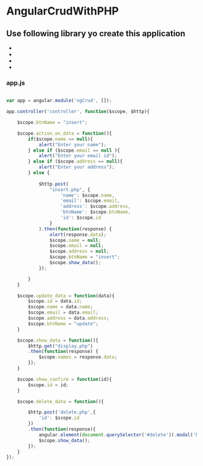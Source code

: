 # AngularCrudWithPHP


## Use following library yo create this application

* <link href="//maxcdn.bootstrapcdn.com/bootstrap/3.3.0/css/bootstrap.min.css" rel="stylesheet" id="bootstrap-css">
* <script src="//code.jquery.com/jquery-1.10.2.min.js"></script>
* <script src="//maxcdn.bootstrapcdn.com/bootstrap/3.3.0/js/bootstrap.min.js"></script>
* <script src="https://ajax.googleapis.com/ajax/libs/angularjs/1.6.6/angular.min.js"></script>


### app.js

```Javascript

var app = angular.module('ngCrud', []);

app.controller('controller', function($scope, $http){

    $scope.btnName = "insert";

    $scope.action_on_data = function(){
        if($scope.name == null){
            alert("Enter your name");
        } else if ($scope.email == null ){
            alert("Enter your email id");
        } else if ($scope.address == null){
            alert("Enter your address");
        } else {
            
            $http.post(
                "insert.php", {
                    'name': $scope.name,
                    'email': $scope.email,
                    'address': $scope.address,
                    'btnName': $scope.btnName,
                    'id': $scope.id
                }
            ).then(function(response) {
                alert(response.data);
                $scope.name = null;
                $scope.email = null;
                $scope.address = null;
                $scope.btnName = "insert";
                $scope.show_data();
            });

        }
    }

    $scope.update_data = function(data){
        $scope.id = data.id;
        $scope.name = data.name;
        $scope.email = data.email;
        $scope.address = data.address;
        $scope.btnName = "update";
    }

    $scope.show_data = function(){
        $http.get("display.php") 
        .then(function(response) {
            $scope.names = response.data;
        });
    }

    $scope.show_confirm = function(id){
        $scope.id = id;
    }

    $scope.delete_data = function(){

        $http.post('delete.php',{
            'id': $scope.id
        })
        .then(function(response){   
            angular.element(document.querySelector('#delete')).modal('hide');        
            $scope.show_data();
        });
    }
});


```
